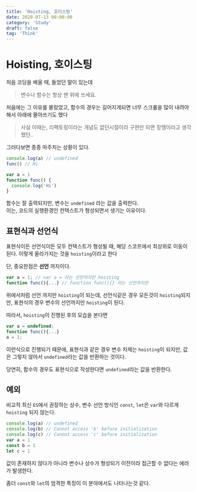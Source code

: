 ```yaml
---
title: 'Hoisting, 호이스팅'
date: 2020-07-13 00:00:00
category: 'Study'
draft: false
tag: 'Think'
---
```


# Hoisting, 호이스팅

처음 코딩을 배울 때, 들었던 말이 있는데

> 변수나 함수는 항상 맨 위에 쓰세요.

처음에는 그 이유를 몰랐었고, 함수의 경우는 길어지게되면 너무 스크롤을 많이 내려야해서 아래에 몰아쓰기도 했다

> 사실 이때는, 리팩토링이라는 개념도 없던시절이라 구현만 되면 장땡이라고 생각했던..

그러다보면 종종 마주치는 상황이 있다.

```js
console.log(a) // undefined
func() // Hi

var a = 1
function func() {
  console.log('Hi')
}
```

함수는 잘 출력되지만, 변수는 `undefined` 라는 값을 출력한다.  
이는, 코드의 실행환경인 컨텍스트가 형성되면서 생기는 이유이다.

## 표현식과 선언식

표현식이든 선언식이든 모두 컨텍스트가 형성될 때, 해당 스코프에서 최상위로 이동이 된다. 이렇게 올라가지는 것을 `hoisting`이라고 한다

단, 중요한점은 **선언** 까지이다.

```js
var a = 1; // var a = 라는 선언까지만 hoisting
function func(){...} // function func(){} 라는 선언까지만
```

위에서처럼 선언 까지만 `hoisting`이 되는데, 선언식같은 경우 모든것이 `hoisting`되지만, 표현식의 경우 변수의 선언까지만 `hoisting`이 된다.

따라서, `hoisting`이 진행된 후의 모습을 본다면

```js
var a = undefined;
function func(){...}
a = 1;
```

이런식으로 진행되기 때문에, 표현식과 같은 경우 변수 차제는 `hoisting`이 되지만, 값은 그렇지 않아서 `undefined`라는 값을 반환하는 것이다.

당연히, 함수의 경우도 표현식으로 작성한다면 `undefined`라는 값을 반환한다.

## 예외

비교적 최신 `ES`에서 권장하는 상수, 변수 선언 방식인 `const`, `let`은 `var`와 다르게 `hoisting` 되지 않는다.

```js
console.log(a) // undefined
console.log(b) // Cannot access 'b' before initialization
console.log(c) // Cannot access 'c' before initialization
var a = 1
const b = 1
let c = 1
```

값이 존재하지 않다가 아니라 변수나 상수가 형성되기 이전이라 접근할 수 없다는 에러가 발생한다.

좀더 `const`와 `let`의 엄격한 특징이 이 분야에서도 나타나는것 같다.
